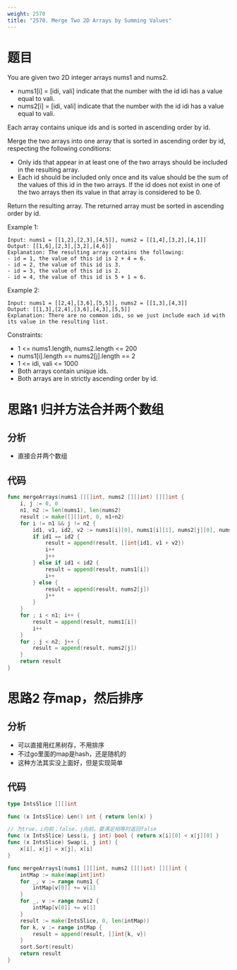```yaml
---
weight: 2570
title: "2570. Merge Two 2D Arrays by Summing Values"
---
```


# 题目

You are given two 2D integer arrays nums1 and nums2.

- nums1[i] = [idi, vali] indicate that the number with the id idi has a value equal to vali.
- nums2[i] = [idi, vali] indicate that the number with the id idi has a value equal to vali.

Each array contains unique ids and is sorted in ascending order by id.

Merge the two arrays into one array that is sorted in ascending order by id, respecting the following conditions:

- Only ids that appear in at least one of the two arrays should be included in the resulting array.
- Each id should be included only once and its value should be the sum of the values of this id in the two arrays. If the id does not exist in one of the two arrays then its value in that array is considered to be 0.

Return the resulting array. The returned array must be sorted in ascending order by id.

Example 1:

```
Input: nums1 = [[1,2],[2,3],[4,5]], nums2 = [[1,4],[3,2],[4,1]]
Output: [[1,6],[2,3],[3,2],[4,6]]
Explanation: The resulting array contains the following:
- id = 1, the value of this id is 2 + 4 = 6.
- id = 2, the value of this id is 3.
- id = 3, the value of this id is 2.
- id = 4, the value of this id is 5 + 1 = 6.
```

Example 2:

```
Input: nums1 = [[2,4],[3,6],[5,5]], nums2 = [[1,3],[4,3]]
Output: [[1,3],[2,4],[3,6],[4,3],[5,5]]
Explanation: There are no common ids, so we just include each id with its value in the resulting list.
```

Constraints:

- 1 <= nums1.length, nums2.length <= 200
- nums1[i].length == nums2[j].length == 2
- 1 <= idi, vali <= 1000
- Both arrays contain unique ids.
- Both arrays are in strictly ascending order by id.

# 思路1 归并方法合并两个数组

## 分析

- 直接合并两个数组

## 代码

```go
func mergeArrays(nums1 [][]int, nums2 [][]int) [][]int {
	i, j := 0, 0
	n1, n2 := len(nums1), len(nums2)
	result := make([][]int, 0, n1+n2)
	for i != n1 && j != n2 {
		id1, v1, id2, v2 := nums1[i][0], nums1[i][1], nums2[j][0], nums2[j][1]
		if id1 == id2 {
			result = append(result, []int{id1, v1 + v2})
			i++
			j++
		} else if id1 < id2 {
			result = append(result, nums1[i])
			i++
		} else {
			result = append(result, nums2[j])
			j++
		}
	}
	for ; i < n1; i++ {
		result = append(result, nums1[i])
		i++
	}
	for ; j < n2; j++ {
		result = append(result, nums2[j])
	}
	return result
}
```

# 思路2 存map，然后排序

## 分析

- 可以直接用红黑树存，不用排序
- 不过go里面的map是hash，还是随机的
- 这种方法其实没上面好，但是实现简单

## 代码

```go
type IntsSlice [][]int

func (x IntsSlice) Len() int { return len(x) }

// 为true，i向前；false，j向前。要满足相等时返回false
func (x IntsSlice) Less(i, j int) bool { return x[i][0] < x[j][0] }
func (x IntsSlice) Swap(i, j int) {
	x[i], x[j] = x[j], x[i]
}

func mergeArrays1(nums1 [][]int, nums2 [][]int) [][]int {
	intMap := make(map[int]int)
	for _, v := range nums1 {
		intMap[v[0]] += v[1]
	}
	for _, v := range nums2 {
		intMap[v[0]] += v[1]
	}
	result := make(IntsSlice, 0, len(intMap))
	for k, v := range intMap {
		result = append(result, []int{k, v})
	}
	sort.Sort(result)
	return result
}
```
